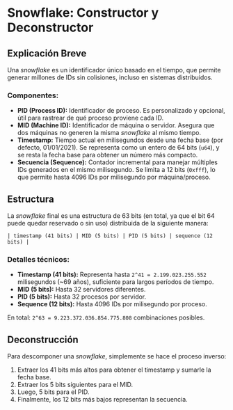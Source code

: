 
# Snowflake: Constructor y Deconstructor

## Explicación Breve

Una *snowflake* es un identificador único basado en el tiempo, que permite generar millones de IDs sin colisiones, incluso en sistemas distribuidos.

### Componentes:

- **PID (Process ID):** Identificador de proceso. Es personalizado y opcional, útil para rastrear de qué proceso proviene cada ID.
- **MID (Machine ID):** Identificador de máquina o servidor. Asegura que dos máquinas no generen la misma *snowflake* al mismo tiempo.
- **Timestamp:** Tiempo actual en milisegundos desde una fecha base (por defecto, 01/01/2021). Se representa como un entero de 64 bits (`u64`), y se resta la fecha base para obtener un número más compacto.
- **Secuencia (Sequence):** Contador incremental para manejar múltiples IDs generados en el mismo milisegundo. Se limita a 12 bits (`0xfff`), lo que permite hasta 4096 IDs por milisegundo por máquina/proceso.

## Estructura

La *snowflake* final es una estructura de 63 bits (en total, ya que el bit 64 puede quedar reservado o sin uso) distribuida de la siguiente manera:

```
| timestamp (41 bits) | MID (5 bits) | PID (5 bits) | sequence (12 bits) |
```

### Detalles técnicos:

- **Timestamp (41 bits):** Representa hasta `2^41 = 2.199.023.255.552` milisegundos (~69 años), suficiente para largos períodos de tiempo.
- **MID (5 bits):** Hasta 32 servidores diferentes.
- **PID (5 bits):** Hasta 32 procesos por servidor.
- **Sequence (12 bits):** Hasta 4096 IDs por milisegundo por proceso.

En total: `2^63 = 9.223.372.036.854.775.808` combinaciones posibles.

## Deconstrucción

Para descomponer una *snowflake*, simplemente se hace el proceso inverso:

1. Extraer los 41 bits más altos para obtener el timestamp y sumarle la fecha base.
2. Extraer los 5 bits siguientes para el MID.
3. Luego, 5 bits para el PID.
4. Finalmente, los 12 bits más bajos representan la secuencia.
